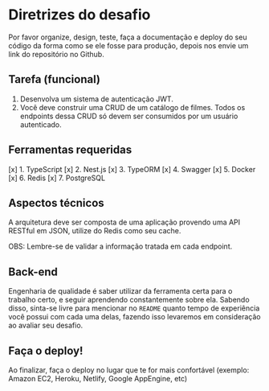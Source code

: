 Diretrizes do desafio
===========================

Por favor organize, design, teste, faça a documentação e deploy do seu código da forma como se ele fosse para produção, depois nos envie um link do repositório no Github.

Tarefa (funcional)
---------------

1. Desenvolva um sistema de autenticação JWT.
2. Você deve construir uma CRUD de um catálogo de filmes. Todos os endpoints dessa CRUD só devem ser consumidos por um usuário autenticado.

Ferramentas requeridas
---------------

[x] 1. TypeScript
[x] 2. Nest.js
[x] 3. TypeORM 
[x] 4. Swagger
[x] 5. Docker
[x] 6. Redis
[x] 7. PostgreSQL

Aspectos técnicos
---------------

A arquitetura deve ser composta de uma aplicação provendo uma API RESTful em JSON, utilize do Redis como seu cache.

OBS: Lembre-se de validar a informação tratada em cada endpoint.

Back-end
---------------

Engenharia de qualidade é saber utilizar da ferramenta certa para o trabalho certo, e seguir aprendendo constantemente sobre ela. Sabendo disso, sinta-se livre para mencionar no `README` quanto tempo de experiência você possui com cada uma delas, fazendo isso levaremos em consideração ao avaliar seu desafio. 

Faça o deploy!
---------------

Ao finalizar, faça o deploy no lugar que te for mais confortável (exemplo: Amazon EC2, Heroku, Netlify, Google AppEngine, etc)
